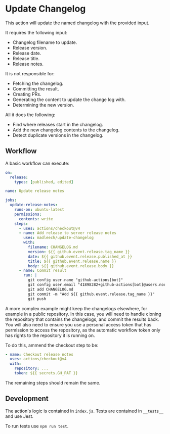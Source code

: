 # Update Changelog

This action will update the named changelog with the provided input.

It requires the following input:

- Changelog filename to update.
- Release version.
- Release date.
- Release title.
- Release notes.

It is not responsible for:

- Fetching the changelog.
- Committing the result.
- Creating PRs.
- Generating the content to update the change log with.
- Determining the new version.

All it does the following:

- Find where releases start in the changelog.
- Add the new changelog contents to the changelog.
- Detect duplicate versions in the changelog.

## Workflow

A basic workflow can execute:

```yaml
on:
  release:
    types: [published, edited]

name: Update release notes

jobs:
  update-release-notes:
    runs-on: ubuntu-latest
    permissions:
      contents: write
    steps:
      - uses: actions/checkout@v4
      - name: Add release to server release notes
        uses: madleech/update-changelog
        with:
          filename: CHANGELOG.md
          version: ${{ github.event.release.tag_name }}
          date: ${{ github.event.release.published_at }}
          title: ${{ github.event.release.name }}
          body: ${{ github.event.release.body }}
      - name: Commit result
        run: |
          git config user.name "github-actions[bot]"
          git config user.email "41898282+github-actions[bot]@users.noreply.github.com"
          git add CHANGELOG.md
          git commit -m "Add ${{ github.event.release.tag_name }}"
          git push
```

A more complex example might keep the changelogs elsewhere, for example in a public repository. In this case, you will need to handle cloning the repository that contains the changelogs, and commit the results back. You will also need to ensure you use a personal access token that has permission to access the repository, as the automatic workflow token only has rights to the repository it is running on.

To do this, ammend the checkout step to be:

```yaml
- name: Checkout release notes
  uses: actions/checkout@v4
  with:
    repository: ...
    token: ${{ secrets.GH_PAT }}
```

The remaining steps should remain the same.

## Development

The action's logic is contained in `index.js`. Tests are contained in `__tests__` and use Jest.

To run tests use `npm run test`.
